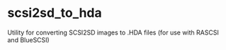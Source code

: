 # scsi2sd_to_hda
Utility for converting SCSI2SD images to .HDA files (for use with RASCSI and BlueSCSI)
